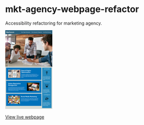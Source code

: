 # mkt-agency-webpage-refactor
Accessibility refactoring for marketing agency.

<img src="Requirements/01-html-css-git-homework-demo.png" alt="Marketing webpage preview" width="150px" />

[View live webpage](https://hagenderouen.github.io/mkt-agency-webpage-refactor/)
